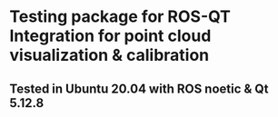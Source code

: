 # Testing package for ROS-QT Integration for point cloud visualization & calibration
## Tested in Ubuntu 20.04 with ROS noetic & Qt 5.12.8
